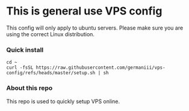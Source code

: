 # This is general use VPS config

This config will only apply to ubuntu servers. Please make sure you are using the correct Linux distribution.

### Quick install

```
cd ~
curl -fsSL https://raw.githubusercontent.com/germaniii/vps-config/refs/heads/master/setup.sh | sh
```

### About this repo
This repo is used to quickly setup VPS online.
